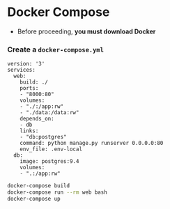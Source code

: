# Docker Compose

* Before proceeding, **you must download Docker**

### Create a `docker-compose.yml`

```docker
version: '3'
services:
  web:
    build: ./
    ports:
    - "8000:80"
    volumes:
    - "./:/app:rw"
    - "./data:/data:rw"
    depends_on:
    - db
    links:
    - "db:postgres"
    command: python manage.py runserver 0.0.0.0:80
    env_file: .env-local
  db:
    image: postgres:9.4
    volumes:
    - ".:/app:rw"
```

```bash
docker-compose build
docker-compose run --rm web bash
docker-compose up
```

